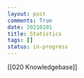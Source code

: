 ```yaml
---
layout: post
comments: True
date: 20210101
title: Statistics
tags: []
status: in-progress
---
```


[[020 Knowledgebase]]
